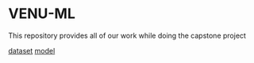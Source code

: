 # VENU-ML

This repository provides all of our work while doing the capstone project

[dataset](https://drive.google.com/drive/folders/1zv_X4WRQ6NhPYjYdudf7ncUWhAIo2Wj_?usp=drive_link)
[model](https://drive.google.com/drive/folders/199ii-rXHedfws7SeMvj1B_uS1exl9edu?usp=sharing)
